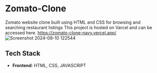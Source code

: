 # Zomato-Clone
Zomato website clone built using HTML and CSS for browsing and searching restaurant listings This project is hosted on Varcel and can be accessed here. https://zomato-clone-navy.vercel.app/
![Screenshot 2024-08-10 122544](https://github.com/user-attachments/assets/69294408-e817-4db3-a0b0-828e85593cfb)


## Tech Stack

- **Frontend**: HTML, CSS, JAVASCRIPT 

